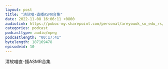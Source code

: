 ```yaml
---
layout: post
title: "清软喵-直播ASMR合集"
date: 2022-11-08 16:06:11 +0800
audiolink: https://poboc-my.sharepoint.com/personal/areyouok_so_edu_rs/_layouts/52/download.aspx?share=EXrzepDB5pZMtIiFBxb0Eh8BJkDKS_9M5Uc9e2gGL0SH4w
categories: podcast 
podcasttype: audio/mpeg
podcastlength: "00:17:41"
bytelength: 187169478
episodeid: 10
---
```

清软喵直-播ASMR合集